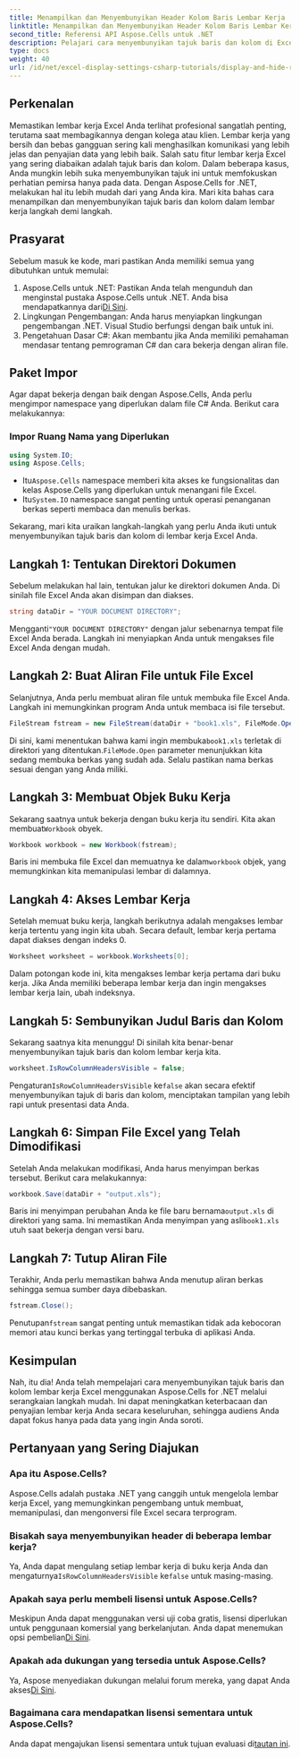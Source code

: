 ```yaml
---
title: Menampilkan dan Menyembunyikan Header Kolom Baris Lembar Kerja
linktitle: Menampilkan dan Menyembunyikan Header Kolom Baris Lembar Kerja
second_title: Referensi API Aspose.Cells untuk .NET
description: Pelajari cara menyembunyikan tajuk baris dan kolom di Excel menggunakan Aspose.Cells untuk .NET dengan panduan langkah demi langkah ini.
type: docs
weight: 40
url: /id/net/excel-display-settings-csharp-tutorials/display-and-hide-row-column-headers-of-worksheet/
---
```

## Perkenalan

Memastikan lembar kerja Excel Anda terlihat profesional sangatlah penting, terutama saat membagikannya dengan kolega atau klien. Lembar kerja yang bersih dan bebas gangguan sering kali menghasilkan komunikasi yang lebih jelas dan penyajian data yang lebih baik. Salah satu fitur lembar kerja Excel yang sering diabaikan adalah tajuk baris dan kolom. Dalam beberapa kasus, Anda mungkin lebih suka menyembunyikan tajuk ini untuk memfokuskan perhatian pemirsa hanya pada data. Dengan Aspose.Cells for .NET, melakukan hal itu lebih mudah dari yang Anda kira. Mari kita bahas cara menampilkan dan menyembunyikan tajuk baris dan kolom dalam lembar kerja langkah demi langkah.

## Prasyarat

Sebelum masuk ke kode, mari pastikan Anda memiliki semua yang dibutuhkan untuk memulai:

1.  Aspose.Cells untuk .NET: Pastikan Anda telah mengunduh dan menginstal pustaka Aspose.Cells untuk .NET. Anda bisa mendapatkannya dari[Di Sini](https://releases.aspose.com/cells/net/).
2. Lingkungan Pengembangan: Anda harus menyiapkan lingkungan pengembangan .NET. Visual Studio berfungsi dengan baik untuk ini.
3. Pengetahuan Dasar C#: Akan membantu jika Anda memiliki pemahaman mendasar tentang pemrograman C# dan cara bekerja dengan aliran file.

## Paket Impor

Agar dapat bekerja dengan baik dengan Aspose.Cells, Anda perlu mengimpor namespace yang diperlukan dalam file C# Anda. Berikut cara melakukannya:

### Impor Ruang Nama yang Diperlukan

```csharp
using System.IO;
using Aspose.Cells;
```

-  Itu`Aspose.Cells` namespace memberi kita akses ke fungsionalitas dan kelas Aspose.Cells yang diperlukan untuk menangani file Excel.
-  Itu`System.IO` namespace sangat penting untuk operasi penanganan berkas seperti membaca dan menulis berkas.

Sekarang, mari kita uraikan langkah-langkah yang perlu Anda ikuti untuk menyembunyikan tajuk baris dan kolom di lembar kerja Excel Anda.

## Langkah 1: Tentukan Direktori Dokumen

Sebelum melakukan hal lain, tentukan jalur ke direktori dokumen Anda. Di sinilah file Excel Anda akan disimpan dan diakses.

```csharp
string dataDir = "YOUR DOCUMENT DIRECTORY";
```

 Mengganti`"YOUR DOCUMENT DIRECTORY"` dengan jalur sebenarnya tempat file Excel Anda berada. Langkah ini menyiapkan Anda untuk mengakses file Excel Anda dengan mudah.

## Langkah 2: Buat Aliran File untuk File Excel

Selanjutnya, Anda perlu membuat aliran file untuk membuka file Excel Anda. Langkah ini memungkinkan program Anda untuk membaca isi file tersebut.

```csharp
FileStream fstream = new FileStream(dataDir + "book1.xls", FileMode.Open);
```

 Di sini, kami menentukan bahwa kami ingin membuka`book1.xls` terletak di direktori yang ditentukan.`FileMode.Open` parameter menunjukkan kita sedang membuka berkas yang sudah ada. Selalu pastikan nama berkas sesuai dengan yang Anda miliki.

## Langkah 3: Membuat Objek Buku Kerja

 Sekarang saatnya untuk bekerja dengan buku kerja itu sendiri. Kita akan membuat`Workbook` obyek.

```csharp
Workbook workbook = new Workbook(fstream);
```

 Baris ini membuka file Excel dan memuatnya ke dalam`workbook` objek, yang memungkinkan kita memanipulasi lembar di dalamnya.

## Langkah 4: Akses Lembar Kerja

Setelah memuat buku kerja, langkah berikutnya adalah mengakses lembar kerja tertentu yang ingin kita ubah. Secara default, lembar kerja pertama dapat diakses dengan indeks 0.

```csharp
Worksheet worksheet = workbook.Worksheets[0];
```

Dalam potongan kode ini, kita mengakses lembar kerja pertama dari buku kerja. Jika Anda memiliki beberapa lembar kerja dan ingin mengakses lembar kerja lain, ubah indeksnya.

## Langkah 5: Sembunyikan Judul Baris dan Kolom

Sekarang saatnya kita menunggu! Di sinilah kita benar-benar menyembunyikan tajuk baris dan kolom lembar kerja kita.

```csharp
worksheet.IsRowColumnHeadersVisible = false;
```

 Pengaturan`IsRowColumnHeadersVisible` ke`false` akan secara efektif menyembunyikan tajuk di baris dan kolom, menciptakan tampilan yang lebih rapi untuk presentasi data Anda.

## Langkah 6: Simpan File Excel yang Telah Dimodifikasi

Setelah Anda melakukan modifikasi, Anda harus menyimpan berkas tersebut. Berikut cara melakukannya:

```csharp
workbook.Save(dataDir + "output.xls");
```

 Baris ini menyimpan perubahan Anda ke file baru bernama`output.xls` di direktori yang sama. Ini memastikan Anda menyimpan yang asli`book1.xls` utuh saat bekerja dengan versi baru.

## Langkah 7: Tutup Aliran File

Terakhir, Anda perlu memastikan bahwa Anda menutup aliran berkas sehingga semua sumber daya dibebaskan.

```csharp
fstream.Close();
```

 Penutupan`fstream` sangat penting untuk memastikan tidak ada kebocoran memori atau kunci berkas yang tertinggal terbuka di aplikasi Anda.

## Kesimpulan

Nah, itu dia! Anda telah mempelajari cara menyembunyikan tajuk baris dan kolom lembar kerja Excel menggunakan Aspose.Cells for .NET melalui serangkaian langkah mudah. Ini dapat meningkatkan keterbacaan dan penyajian lembar kerja Anda secara keseluruhan, sehingga audiens Anda dapat fokus hanya pada data yang ingin Anda soroti.

## Pertanyaan yang Sering Diajukan

### Apa itu Aspose.Cells?  
Aspose.Cells adalah pustaka .NET yang canggih untuk mengelola lembar kerja Excel, yang memungkinkan pengembang untuk membuat, memanipulasi, dan mengonversi file Excel secara terprogram.

### Bisakah saya menyembunyikan header di beberapa lembar kerja?  
 Ya, Anda dapat mengulang setiap lembar kerja di buku kerja Anda dan mengaturnya`IsRowColumnHeadersVisible` ke`false` untuk masing-masing.

### Apakah saya perlu membeli lisensi untuk Aspose.Cells?  
 Meskipun Anda dapat menggunakan versi uji coba gratis, lisensi diperlukan untuk penggunaan komersial yang berkelanjutan. Anda dapat menemukan opsi pembelian[Di Sini](https://purchase.aspose.com/buy).

### Apakah ada dukungan yang tersedia untuk Aspose.Cells?  
 Ya, Aspose menyediakan dukungan melalui forum mereka, yang dapat Anda akses[Di Sini](https://forum.aspose.com/c/cells/9).

### Bagaimana cara mendapatkan lisensi sementara untuk Aspose.Cells?  
Anda dapat mengajukan lisensi sementara untuk tujuan evaluasi di[tautan ini](https://purchase.aspose.com/temporary-license/).